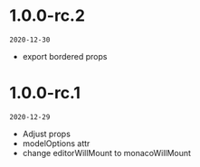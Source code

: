 
# 1.0.0-rc.2
  `2020-12-30`
  - export bordered props

# 1.0.0-rc.1
  `2020-12-29` 

  - Adjust props
  - modelOptions attr
  - change editorWillMount to monacoWillMount